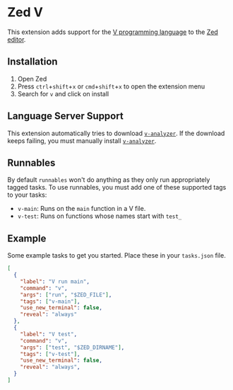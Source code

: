 # Zed V

This extension adds support for the [V programming language](https://vlang.org/) to the [Zed editor](https://zed.dev).

## Installation

1. Open Zed
2. Press `ctrl`+`shift`+`x` or `cmd`+`shift`+`x` to open the extension menu
3. Search for `v` and click on install

## Language Server Support
This extension automatically tries to download [`v-analyzer`](https://github.com/vlang/v-analyzer). If the download keeps failing, you must manually install [`v-analyzer`](https://github.com/vlang/v-analyzer).

## Runnables
By default `runnables` won't do anything as they only run appropriately tagged tasks.
To use runnables, you must add one of these supported tags to your tasks:
 - `v-main`: Runs on the `main` function in a V file.
 - `v-test`: Runs on functions whose names start with `test_`

## Example
Some example tasks to get you started. Place these in your `tasks.json` file.
```json
[
  {
    "label": "V run main",
    "command": "v",
    "args": ["run", "$ZED_FILE"],
    "tags": ["v-main"],
    "use_new_terminal": false,
    "reveal": "always"
  },
  {
    "label": "V test",
    "command": "v",
    "args": ["test", "$ZED_DIRNAME"],
    "tags": ["v-test"],
    "use_new_terminal": false,
    "reveal": "always",
  }
]
```
